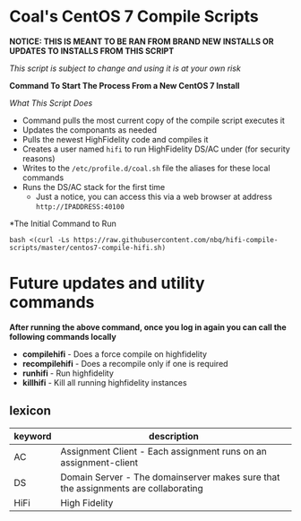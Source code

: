 # Coal's CentOS 7 Compile Scripts

**NOTICE: THIS IS MEANT TO BE RAN FROM BRAND NEW INSTALLS OR UPDATES TO INSTALLS FROM THIS SCRIPT**

*This script is subject to change and using it is at your own risk*

**Command To Start The Process From a New CentOS 7 Install**

*What This Script Does*

- Command pulls the most current copy of the compile script executes it 
- Updates the componants as needed  
- Pulls the newest HighFidelity code and compiles it 
- Creates a user named `hifi` to run HighFidelity DS/AC under (for security reasons)
- Writes to the `/etc/profile.d/coal.sh` file the aliases for these local commands 
- Runs the DS/AC stack for the first time      
  - Just a notice, you can access this via a web browser at address `http://IPADDRESS:40100`

*The Initial Command to Run

`bash <(curl -Ls https://raw.githubusercontent.com/nbq/hifi-compile-scripts/master/centos7-compile-hifi.sh)`
 
# Future updates and utility commands

**After running the above command, once you log in again you can call the following commands locally**

- **compilehifi** - Does a force compile on highfidelity
- **recompilehifi** - Does a recompile only if one is required
- **runhifi** - Run highfidelity
- **killhifi** - Kill all running highfidelity instances

## lexicon
keyword | description
--------|------------
AC      | Assignment Client - Each assignment runs on an assignment-client
DS      | Domain Server - The domainserver makes sure that the assignments are collaborating
HiFi    | High Fidelity

